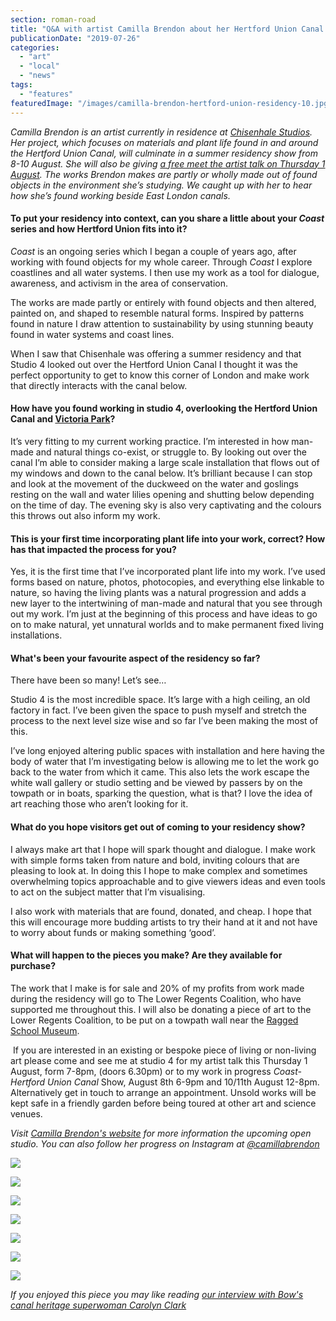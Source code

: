 ```yaml
---
section: roman-road
title: "Q&A with artist Camilla Brendon about her Hertford Union Canal residency"
publicationDate: "2019-07-26"
categories: 
  - "art"
  - "local"
  - "news"
tags: 
  - "features"
featuredImage: "/images/camilla-brendon-hertford-union-residency-10.jpg"
---
```


_Camilla Brendon is an artist currently in residence at [Chisenhale Studios](https://romanroadlondon.com/chisenhale-art-place-bow/). Her project, which focuses on materials and plant life found in and around the Hertford Union Canal, will culminate in a summer residency show from 8-10 August. She will also be giving [a free meet the artist talk on Thursday 1 August](https://www.camillabrendon.com/new-events/2019/8/1/chisenhale-studio-4-summer-residency-artist-talk-ii). The works Brendon makes are partly or wholly made out of found objects in the environment she’s studying. We caught up with her to hear how she’s found working beside East London canals._

#### **To put your residency into context, can you share a little about your _Coast_ series and how Hertford Union fits into it?**

_Coast_ is an ongoing series which I began a couple of years ago, after working with found objects for my whole career. Through _Coast_ I explore coastlines and all water systems. I then use my work as a tool for dialogue, awareness, and activism in the area of conservation.  

The works are made partly or entirely with found objects and then altered, painted on, and shaped to resemble natural forms. Inspired by patterns found in nature I draw attention to sustainability by using stunning beauty found in water systems and coast lines. 

When I saw that Chisenhale was offering a summer residency and that Studio 4 looked out over the Hertford Union Canal I thought it was the perfect opportunity to get to know this corner of London and make work that directly interacts with the canal below. 

#### **How have you found working in studio 4, overlooking the Hertford Union Canal and [Victoria Park](https://romanroadlondon.com/victoria-park-east-london-bow/)?**

It’s very fitting to my current working practice. I’m interested in how man-made and natural things co-exist, or struggle to. By looking out over the canal I’m able to consider making a large scale installation that flows out of my windows and down to the canal below. It’s brilliant because I can stop and look at the movement of the duckweed on the water and goslings resting on the wall and water lilies opening and shutting below depending on the time of day. The evening sky is also very captivating and the colours this throws out also inform my work.

#### **This is your first time incorporating plant life into your work, correct? How has that impacted the process for you?**

Yes, it is the first time that I’ve incorporated plant life into my work. I’ve used forms based on nature, photos, photocopies, and everything else linkable to nature, so having the living plants was a natural progression and adds a new layer to the intertwining of man-made and natural that you see through out my work. I’m just at the beginning of this process and have ideas to go on to make natural, yet unnatural worlds and to make permanent fixed living installations.

#### **What's been your favourite aspect of the residency so far?**

There have been so many! Let’s see…

Studio 4 is the most incredible space. It’s large with a high ceiling, an old factory in fact. I’ve been given the space to push myself and stretch the process to the next level size wise and so far I’ve been making the most of this. 

I’ve long enjoyed altering public spaces with installation and here having the body of water that I’m investigating below is allowing me to let the work go back to the water from which it came. This also lets the work escape the white wall gallery or studio setting and be viewed by passers by on the towpath or in boats, sparking the question, what is that? I love the idea of art reaching those who aren’t looking for it. 

#### **What do you hope visitors get out of coming to your residency show?**

I always make art that I hope will spark thought and dialogue. I make work with simple forms taken from nature and bold, inviting colours that are pleasing to look at. In doing this I hope to make complex and sometimes overwhelming topics approachable and to give viewers ideas and even tools to act on the subject matter that I’m visualising.

I also work with materials that are found, donated, and cheap. I hope that this will encourage more budding artists to try their hand at it and not have to worry about funds or making something ‘good’. 

#### **What will happen to the pieces you make? Are they available for purchase?**

The work that I make is for sale and 20% of my profits from work made during the residency will go to The Lower Regents Coalition, who have supported me throughout this. I will also be donating a piece of art to the Lower Regents Coalition, to be put on a towpath wall near the [Ragged School Museum](https://romanroadlondon.com/dr-barnardo-east-london/).

 If you are interested in an existing or bespoke piece of living or non-living art please come and see me at studio 4 for my artist talk this Thursday 1 August, form 7-8pm, (doors 6.30pm) or to my work in progress _Coast-Hertford Union Canal_ Show, August 8th 6-9pm and 10/11th August 12-8pm. Alternatively get in touch to arrange an appointment. Unsold works will be kept safe in a friendly garden before being toured at other art and science venues. 

_Visit_ [_Camilla Brendon's website_](https://www.camillabrendon.com/) _for more information the upcoming open studio. You can also follow her progress on Instagram at [@camillabrendon](https://www.instagram.com/camillabrendon/)_

![](/images/camilla-brendon-hertford-union-residency-9-1024x683.jpg)

![](/images/camilla-brendon-hertford-union-residency-3-1024x683.jpg)

![](/images/camilla-brendon-hertford-union-residency-4.jpg)

![](/images/camilla-brendon-hertford-union-residency-2-1024x683.jpg)

![](/images/camilla-brendon-hertford-union-residency-1-1024x683.jpg)

![](/images/camilla-brendon-hertford-union-residency-8-1024x683.jpg)

![](/images/camilla-brendon-hertford-union-residency-7.jpg)

_If you enjoyed this piece you may like reading [our interview with Bow's canal heritage superwoman Carolyn Clark](https://romanroadlondon.com/carolyn-clark-east-london-historian-interview/)_
